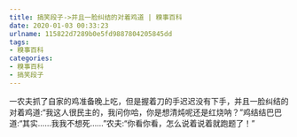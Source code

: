 ```yaml
---
title: 搞笑段子->并且一脸纠结的对着鸡道 | 糗事百科
date: 2020-01-03 00:33:23
urlname: 115822d7289b0e5fd9887804205845dd
tags: 
- 糗事百科
categories:
- 糗事百科
- 搞笑段子
---
```

一农夫抓了自家的鸡准备晚上吃，但是握着刀的手迟迟没有下手，并且一脸纠结的对着鸡道:“我这人很民主的，我问你哈，你是想清炖呢还是红烧呐？”鸡结结巴巴道:“其实……我我不想死……”农夫:“你看你看，怎么说着说着就跑题了！”


